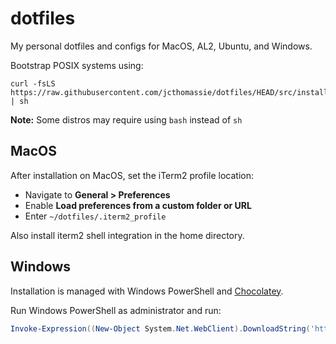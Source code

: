 # dotfiles

My personal dotfiles and configs for MacOS, AL2, Ubuntu, and Windows.

Bootstrap POSIX systems using:

```shell
curl -fsLS https://raw.githubusercontent.com/jcthomassie/dotfiles/HEAD/src/install.sh | sh
```

**Note:** Some distros may require using `bash` instead of `sh`

## MacOS

After installation on MacOS, set the iTerm2 profile location:

- Navigate to **General > Preferences**
- Enable **Load preferences from a custom folder or URL**
- Enter `~/dotfiles/.iterm2_profile`

Also install iterm2 shell integration in the home directory.

## Windows

Installation is managed with Windows PowerShell and [Chocolatey](https://docs.chocolatey.org/en-us/).

Run Windows PowerShell as administrator and run:

```powershell
Invoke-Expression((New-Object System.Net.WebClient).DownloadString('https://raw.githubusercontent.com/jcthomassie/dotfiles/HEAD/src/install.ps1'))
```

